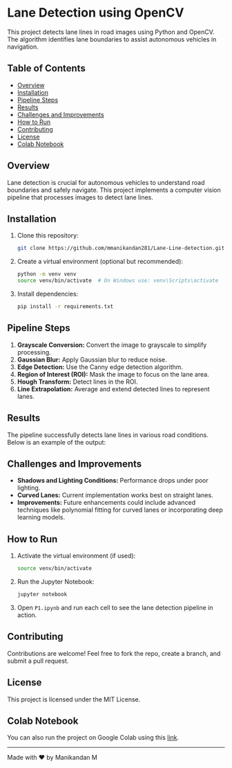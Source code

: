 # Lane Detection using OpenCV

This project detects lane lines in road images using Python and OpenCV. The algorithm identifies lane boundaries to assist autonomous vehicles in navigation.

## Table of Contents

- [Overview](#overview)
- [Installation](#installation)
- [Pipeline Steps](#pipeline-steps)
- [Results](#results)
- [Challenges and Improvements](#challenges-and-improvements)
- [How to Run](#how-to-run)
- [Contributing](#contributing)
- [License](#license)
- [Colab Notebook](#colab-notebook)

## Overview

Lane detection is crucial for autonomous vehicles to understand road boundaries and safely navigate. This project implements a computer vision pipeline that processes images to detect lane lines.

## Installation

1. Clone this repository:
   ```bash
   git clone https://github.com/mmanikandan281/Lane-Line-detection.git
   ```
2. Create a virtual environment (optional but recommended):
   ```bash
   python -m venv venv
   source venv/bin/activate  # On Windows use: venv\Scripts\activate
   ```
3. Install dependencies:
   ```bash
   pip install -r requirements.txt
   ```

## Pipeline Steps

1. **Grayscale Conversion:** Convert the image to grayscale to simplify processing.
2. **Gaussian Blur:** Apply Gaussian blur to reduce noise.
3. **Edge Detection:** Use the Canny edge detection algorithm.
4. **Region of Interest (ROI):** Mask the image to focus on the lane area.
5. **Hough Transform:** Detect lines in the ROI.
6. **Line Extrapolation:** Average and extend detected lines to represent lanes.

## Results

The pipeline successfully detects lane lines in various road conditions. Below is an example of the output:



## Challenges and Improvements

- **Shadows and Lighting Conditions:** Performance drops under poor lighting.
- **Curved Lanes:** Current implementation works best on straight lanes.
- **Improvements:** Future enhancements could include advanced techniques like polynomial fitting for curved lanes or incorporating deep learning models.

## How to Run

1. Activate the virtual environment (if used):
   ```bash
   source venv/bin/activate
   ```
2. Run the Jupyter Notebook:
   ```bash
   jupyter notebook
   ```
3. Open `P1.ipynb` and run each cell to see the lane detection pipeline in action.

## Contributing

Contributions are welcome! Feel free to fork the repo, create a branch, and submit a pull request.

## License

This project is licensed under the MIT License.

## Colab Notebook

You can also run the project on Google Colab using this [link](https://colab.research.google.com/drive/1ZHE1WAEOQChv1IT9Iy4ZxYXrVYWSu13L?usp=sharing).

---

Made with ❤️ by Manikandan M

